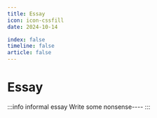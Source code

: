 ```yaml
---
title: Essay
icon: icon-cssfill
date: 2024-10-14

index: false
timeline: false
article: false
---
```

# Essay
:::info informal essay
        Write some nonsense----
:::

<Catalog base="/en/essay/" />
